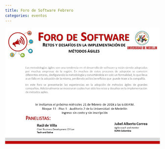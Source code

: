 ```yaml
---
title: Foro de Software Febrero
categories: eventos
---
```


![foro de software febrero](/assets/images/foros/febrero.jpg)
